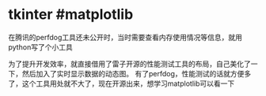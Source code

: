 # tkinter #matplotlib
在腾讯的perfdog工具还未公开时，当时需要查看内存使用情况等信息，就用python写了个小工具

为了提升开发效率，就直接借用了雷子开源的性能测试工具的布局，自己美化了一下，然后加入了实时显示数据的动态图。
有了perfdog，性能测试的话就方便多了，这个工具用处就不大了，现在开源出来，想学习matplotlib可以看一下
